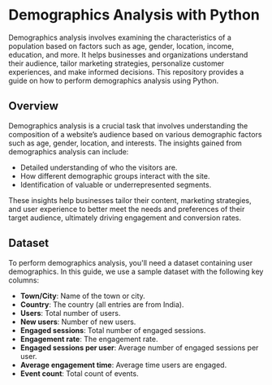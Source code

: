 # Demographics Analysis with Python

Demographics analysis involves examining the characteristics of a population based on factors such as age, gender, location, income, education, and more. It helps businesses and organizations understand their audience, tailor marketing strategies, personalize customer experiences, and make informed decisions. This repository provides a guide on how to perform demographics analysis using Python.

## Overview

Demographics analysis is a crucial task that involves understanding the composition of a website’s audience based on various demographic factors such as age, gender, location, and interests. The insights gained from demographics analysis can include:

- Detailed understanding of who the visitors are.
- How different demographic groups interact with the site.
- Identification of valuable or underrepresented segments.

These insights help businesses tailor their content, marketing strategies, and user experience to better meet the needs and preferences of their target audience, ultimately driving engagement and conversion rates.

## Dataset

To perform demographics analysis, you'll need a dataset containing user demographics. In this guide, we use a sample dataset with the following key columns:

- **Town/City**: Name of the town or city.
- **Country**: The country (all entries are from India).
- **Users**: Total number of users.
- **New users**: Number of new users.
- **Engaged sessions**: Total number of engaged sessions.
- **Engagement rate**: The engagement rate.
- **Engaged sessions per user**: Average number of engaged sessions per user.
- **Average engagement time**: Average time users are engaged.
- **Event count**: Total count of events.


